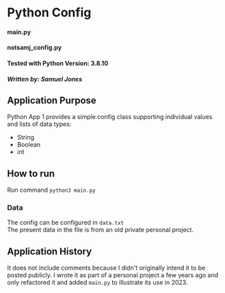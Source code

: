 # Python Config
#### main.py
#### notsamj_config.py
#### Tested with Python Version: 3.8.10
##### Written by: Samuel Jones
####

## Application Purpose
Python App 1 provides a simple config class supporting individual values and lists of data types:
- String
- Boolean
- int

## How to run
Run command `python3 main.py`

### Data
The config can be configured in `data.txt`\
The present data in the file is from an old private personal project.


## Application History
It does not include comments because I didn't originally intend it to be posted publicly. I wrote it as part of a personal project
a few years ago and only refactored it and added `main.py` to illustrate its use in 2023.
